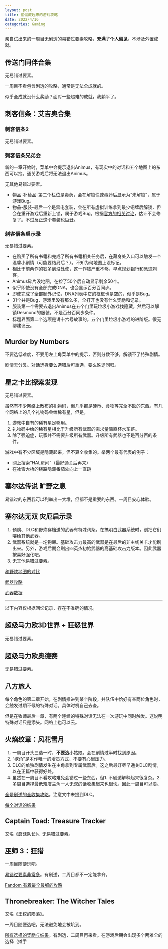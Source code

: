 ```yaml
---
layout: post
title: 偷偷藏起来的游戏攻略
date: 2022/4/16
categories: Gaming
---
```


亲自试出来的一周目无剧透的易错过要素攻略，**充满了个人偏见**。不涉及外置成就。

<!--more-->

## 传送门同伴合集

无易错过要素。

一周目不看包含剧透的攻略，通常是无法全成就的。

似乎全成就没什么奖励？面对一些超难的成就，我躺平了。

## 刺客信条：艾吉奥合集

### 刺客信条2

无易错过要素。

### 刺客信条兄弟会

新的一章开始时，菜单中会提示退出Animus，有现实中的对话和五个地图上的东西可以捡。通关游戏后将无法退出Animus。

无其他易错过要素。

- 物品-补给品-第二个栏位是毒药，会在解锁快速毒药后显示为“未解锁”，属于游戏Bug。
- 物品-服装-最后一个是雷电套装，会在所有虚拟训练拿到最少铜牌后解锁，但会在重开游戏后重新上锁，属于游戏Bug。根据[官方的相关讨论](https://discussions.ubisoft.com/topic/153766/unable-to-use-raiden-outfit-even-though-i-completed-vr-training-missions-on-gold)，估计不会修复了。不过反正这个套装也巨丑。

### 刺客信条启示录

无易错过要素。

- 在购买了所有书籍和完成了所有书籍相关任务后，在藏身处入口可以触发一个温馨小剧情（可能要结局后？）。不知为何地图上没标记。
- 相比于前两作的钱多到没处使，这一作钱严重不够，早点规划银行和派遣刺客。
- Animus碎片没地图，在捡了50个后自动显示剩余50个。
- 似乎即使没有全部完成DNA，也会显示百分百同步。
- 即使完成了全部额外记忆，DNA列表中它的框框也是空的，似乎是Bug。
- 31个井是Bug，游戏里没有那么多，全打开也没有什么奖励和记录。
- 服装第一个需要去退出Animus在五个门里玩垃圾小游戏找隐藏，然后可以解锁Desmond的服装。不是百分百同步条件。
- 标题界面第二个选项是讲十六号故事的。五个门里垃圾小游戏的进阶版。很无聊建议云。

## Murder by Numbers

不要选低难度，不要用左上角菜单中的提示，否则分数不够，解锁不了特殊剧情。

剧情无分叉。对话选择要么选错后可重选，要么殊途同归。

## 星之卡比探索发现

无易错过要素。

虽然有不少网络上散布的礼物码，但几乎都是硬币、食物等完全不缺的东西。有几个网络上的几个礼物码会给稀有星，但是，

1. 游戏中自有的稀有星足够用。
1. 礼物码中给的稀有星相比于升级所有武器的需求量简直杯水车薪。
1. 除了强迫症，玩家并不需要升级所有武器。升级所有武器也不是百分百的条件。

游戏中有不少区域是隐藏起来，但不算全收集的。举两个最有代表的例子：

- 网上搜索“HAL房间”（最好通关后再来）
- 在冰雪大桥的绕路隐藏番茄处向上一直跳

## 塞尔达传说 旷野之息

易错过的东西我可以列举出一大堆，但都不是重要的东西。一周目安心体验。

## 塞尔达无双 灾厄启示录

1. 预购、DLC和野炊存档送的武器有特殊词条。在搞明白武器系统时，别把它们喂给其他武器。
1. 武器系统就是一坨狗屎。基础攻击力最高的武器是在最后的非主线关卡才能刷出来。另外，游戏后期会刷出四英杰初始武器的高基础攻击力版本。因此武器按喜好强化吧。
1. 无其他易错过要素。

[和野炊地图的对比](https://www.reddit.com/r/Breath_of_the_Wild/comments/kbnuiw/all_age_of_calamity_maps_overlaid_against_botws/)

[武器攻略](https://www.youtube.com/playlist?list=PL2jZokpONSQTZhbPVfDmU_-NSe6SWvqcy)

[武器数据](https://docs.google.com/spreadsheets/d/1Ci8hBndMf9jIRC_sYzZaKWhWt9UVw9Ee8PyhlbQ-eHA/)

------------------

以下内容仅根据回忆记录，存在不准确的情况。

## 超级马力欧3D世界 + 狂怒世界

无易错过要素。

## 超级马力欧奥德赛

无易错过要素。

## 八方旅人

每个角色的第二章开始，在剧情推进到某个阶段，并队伍中恰好有某两位角色时，会触发过期不候的特殊对话。具体时机自己去查。

但是在牧师最后一章，有两个连续的特殊对话无法在一次游玩中同时触发。这说明特殊对话只是添头。网络上也可以云。

## 火焰纹章：风花雪月

1. 一周目开头三选一时，**不要选**小姑娘。会在剧情过半时找到原因。
1. “挖角”是本作唯一的增员方式，不要有心里压力。
1. DLC的单独剧情发生在主角拿到专属武器后。这之后最好尽早通关DLC剧情，以在正篇中获得好处。
1. 虽然在一周目不看攻略难免会错过一些东西，但1. 不剧透解释起来很复杂。2. 多周目选择最低难度主角一人无双的话收集起来也很快。因此一周目可以浪。

[全是剧透的全收集攻略](https://bbs.nga.cn/read.php?tid=20191322)。注意文中未提到DLC。

[每个对话的结果](https://www.rpgsite.net/feature/8759-fire-emblem-three-houses-dialogue-choices-consequences-and-support-guidewalkthrough)

## Captain Toad: Treasure Tracker

又名《蘑菇队长》。无易错过要素。

## 巫师 3：狂猎

一周目随便玩吧。

[易错过要素非常多](https://steamcommunity.com/sharedfiles/filedetails/?id=1637796489&searchtext=missables)。有剧透，二周目都不一定能拿齐。

[Fandom 有着最全最细的攻略](https://witcher.fandom.com/wiki/The_Witcher_3:_Wild_Hunt)

## Thronebreaker: The Witcher Tales

又名《王权的陨落》。

一周目随便选吧，无法避免地会被坑到。

[所有选择的奖励与结果](https://steamcommunity.com/sharedfiles/filedetails/?id=1595536104)。有剧透，二周目再来看。在游戏后期会出现多个两难全的选择（摊手
